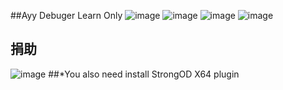 ##Ayy Debuger Learn Only
![image](https://github.com/huoji120/huoji_debuger/blob/master/images/1.png)
![image](https://github.com/huoji120/huoji_debuger/blob/master/images/2.png)
![image](https://github.com/huoji120/huoji_debuger/blob/master/images/3.png)
![image](https://github.com/huoji120/huoji_debuger/blob/master/images/4.png)
## 捐助
![image](https://github.com/huoji120/csgo_full/blob/master/pic/alipay.jpg)
##*You also need install StrongOD X64 plugin